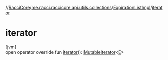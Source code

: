 //[RacciCore](../../../index.md)/[me.racci.raccicore.api.utils.collections](../index.md)/[ExpirationListImpl](index.md)/[iterator](iterator.md)

# iterator

[jvm]\
open operator override fun [iterator](iterator.md)(): [MutableIterator](https://kotlinlang.org/api/latest/jvm/stdlib/kotlin.collections/-mutable-iterator/index.html)&lt;[E](index.md)&gt;
